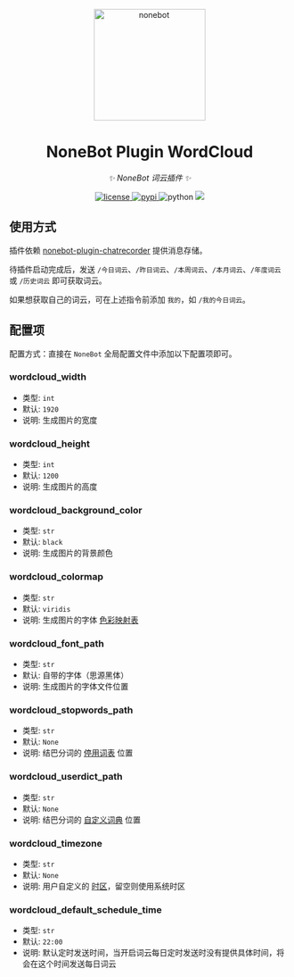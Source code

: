<!-- markdownlint-disable MD033 MD036 MD041 -->

<p align="center">
  <a href="https://v2.nonebot.dev/"><img src="https://v2.nonebot.dev/logo.png" width="200" height="200" alt="nonebot"></a>
</p>

<div align="center">

# NoneBot Plugin WordCloud

_✨ NoneBot 词云插件 ✨_

</div>

<p align="center">
  <a href="https://raw.githubusercontent.com/he0119/nonebot-plugin-wordcloud/main/LICENSE">
    <img src="https://img.shields.io/github/license/he0119/nonebot-plugin-wordcloud.svg" alt="license">
  </a>
  <a href="https://pypi.python.org/pypi/nonebot-plugin-wordcloud">
    <img src="https://img.shields.io/pypi/v/nonebot-plugin-wordcloud.svg" alt="pypi">
  </a>
  <img src="https://img.shields.io/badge/python-3.8+-blue.svg" alt="python">
  <a href="https://codecov.io/gh/he0119/nonebot-plugin-wordcloud">
    <img src="https://codecov.io/gh/he0119/nonebot-plugin-wordcloud/branch/main/graph/badge.svg?token=e2ECtMI91C"/>
  </a>
</p>

## 使用方式

插件依赖 [nonebot-plugin-chatrecorder](https://github.com/MeetWq/nonebot-plugin-chatrecorder) 提供消息存储。

待插件启动完成后，发送 `/今日词云`、`/昨日词云`、`/本周词云`、`/本月词云`、`/年度词云` 或 `/历史词云` 即可获取词云。

如果想获取自己的词云，可在上述指令前添加 `我的`，如 `/我的今日词云`。

## 配置项

配置方式：直接在 `NoneBot` 全局配置文件中添加以下配置项即可。

### wordcloud_width

- 类型: `int`
- 默认: `1920`
- 说明: 生成图片的宽度

### wordcloud_height

- 类型: `int`
- 默认: `1200`
- 说明: 生成图片的高度

### wordcloud_background_color

- 类型: `str`
- 默认: `black`
- 说明: 生成图片的背景颜色

### wordcloud_colormap

- 类型: `str`
- 默认: `viridis`
- 说明: 生成图片的字体 [色彩映射表](https://matplotlib.org/stable/tutorials/colors/colormaps.html)

### wordcloud_font_path

- 类型: `str`
- 默认: 自带的字体（思源黑体）
- 说明: 生成图片的字体文件位置

### wordcloud_stopwords_path

- 类型: `str`
- 默认: `None`
- 说明: 结巴分词的 [停用词表](https://github.com/fxsjy/jieba#%E5%9F%BA%E4%BA%8E-tf-idf-%E7%AE%97%E6%B3%95%E7%9A%84%E5%85%B3%E9%94%AE%E8%AF%8D%E6%8A%BD%E5%8F%96) 位置

### wordcloud_userdict_path

- 类型: `str`
- 默认: `None`
- 说明: 结巴分词的 [自定义词典](https://github.com/fxsjy/jieba#%E8%BD%BD%E5%85%A5%E8%AF%8D%E5%85%B8) 位置

### wordcloud_timezone

- 类型: `str`
- 默认: `None`
- 说明: 用户自定义的 [时区](https://docs.python.org/zh-cn/3/library/zoneinfo.html)，留空则使用系统时区

### wordcloud_default_schedule_time

- 类型: `str`
- 默认: `22:00`
- 说明: 默认定时发送时间，当开启词云每日定时发送时没有提供具体时间，将会在这个时间发送每日词云
